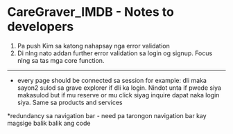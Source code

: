 # CareGraver_IMDB - Notes to developers
1. Pa push Kim sa katong nahapsay nga error validation
2. Di nlng nato addan further error validation sa login og signup. Focus nlng sa tas mga core function.

----
* every page should be connected sa session for example: dli maka sayon2 sulod sa grave explorer if dli ka login. Nindot unta if pwede siya makasulod but if mu reserve or mu click siyag inquire dapat naka login siya. Same sa products and services

*redundancy sa navigation bar - need pa tarongon navigation bar kay magsige balik balik ang code 
